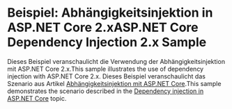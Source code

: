 # <a name="aspnet-core-dependency-injection-2x-sample"></a><span data-ttu-id="e09d7-101">Beispiel: Abhängigkeitsinjektion in ASP.NET Core 2.x</span><span class="sxs-lookup"><span data-stu-id="e09d7-101">ASP.NET Core Dependency Injection 2.x Sample</span></span>

<span data-ttu-id="e09d7-102">Dieses Beispiel veranschaulicht die Verwendung der Abhängigkeitsinjektion mit ASP.NET Core 2.x.</span><span class="sxs-lookup"><span data-stu-id="e09d7-102">This sample illustrates the use of dependency injection with ASP.NET Core 2.x.</span></span> <span data-ttu-id="e09d7-103">Dieses Beispiel veranschaulicht das Szenario aus Artikel [Abhängigkeitsinjektion mit ASP.NET Core](https://docs.microsoft.com/aspnet/core/fundamentals/dependency-injection).</span><span class="sxs-lookup"><span data-stu-id="e09d7-103">This sample demonstrates the scenario described in the [Dependency injection in ASP.NET Core](https://docs.microsoft.com/aspnet/core/fundamentals/dependency-injection) topic.</span></span>
